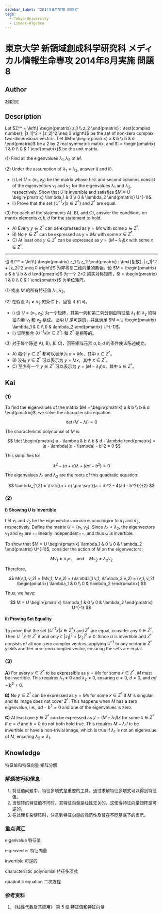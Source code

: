 ```yaml
---
sidebar_label: "2014年8月実施 問題8"
tags:
  - Tokyo-University
  - Linear-Algebra
---
```


# 東京大学 新領域創成科学研究科 メディカル情報生命専攻 2014年8月実施 問題8

## **Author**
[zephyr](https://inshi-notes.zephyr-zdz.space/)

## **Description**
Let $Z^* = \left\{ \begin{pmatrix} z_1 \\ z_2 \end{pmatrix} : \text{complex number}, |z_1|^2 + |z_2|^2 \neq 0 \right\}$ be the set of non-zero complex two-dimensional vectors. Let $M = \begin{pmatrix} a & b \\ b & d \end{pmatrix}$ be a 2 by 2 real symmetric matrix, and $I = \begin{pmatrix} 1 & 0 \\ 0 & 1 \end{pmatrix}$ be the unit matrix.

(1) Find all the eigenvalues $\lambda_1, \lambda_2$ of $M$.

(2) Under the assumption of $\lambda_1 \neq \lambda_2$, answer i) and ii).

- i) Let $U = (v_1, v_2)$ be the matrix whose first and second columns consist of the eigenvectors $v_1$ and $v_2$ for the eigenvalues $\lambda_1$ and $\lambda_2$, respectively. Show that $U$ is invertible and satisfies $M = U \begin{pmatrix} \lambda_1 & 0 \\ 0 & \lambda_2 \end{pmatrix} U^{-1}$.
- ii) Prove that the set $\{ U^{-1} x | x \in Z^* \}$ and $Z^*$ are equal.

(3) For each of the statements A), B), and C), answer the conditions on matrix elements $a, b, d$ for the statement to hold.

- A) Every $y \in Z^*$ can be expressed as $y = Mx$ with some $x \in Z^*$.
- B) No $y \in Z^*$ can be expressed as $y = Mx$ with some $x \in Z^*$.
- C) At least one $y \in Z^*$ can be expressed as $y = (M - \lambda_1 I)x$ with some $x \in Z^*$.

---

设 $Z^* = \left\{ \begin{pmatrix} z_1 \\ z_2 \end{pmatrix} : \text{复数}, |z_1|^2 + |z_2|^2 \neq 0 \right\}$ 为非零复二维向量的集合。设 $M = \begin{pmatrix} a & b \\ b & d \end{pmatrix}$ 为一个 2×2 的实对称矩阵，$I = \begin{pmatrix} 1 & 0 \\ 0 & 1 \end{pmatrix}$ 为单位矩阵。

(1) 找出 $M$ 的所有特征值 $\lambda_1, \lambda_2$。

(2) 在假设 $\lambda_1 \neq \lambda_2$ 的条件下，回答 i) 和 ii)。

- i) 设 $U = (v_1, v_2)$ 为一个矩阵，其第一列和第二列分别由特征值 $\lambda_1$ 和 $\lambda_2$ 的特征向量 $v_1$ 和 $v_2$ 组成。证明 $U$ 是可逆的，并且满足 $M = U \begin{pmatrix} \lambda_1 & 0 \\ 0 & \lambda_2 \end{pmatrix} U^{-1}$。
- ii) 证明集合 $\{ U^{-1} x | x \in Z^* \}$ 和 $Z^*$ 是相等的。

(3) 对于每个陈述 A), B), 和 C)，回答矩阵元素 $a, b, d$ 的条件使该陈述成立。

- A) 每个 $y \in Z^*$ 都可以表示为 $y = Mx$，其中 $x \in Z^*$。
- B) 没有 $y \in Z^*$ 可以表示为 $y = Mx$，其中 $x \in Z^*$。
- C) 至少有一个 $y \in Z^*$ 可以表示为 $y = (M - \lambda_1 I)x$，其中 $x \in Z^*$。

## **Kai**
### (1)

To find the eigenvalues of the matrix $M = \begin{pmatrix} a & b \\ b & d \end{pmatrix}$, we solve the characteristic equation:

$$
\det(M - \lambda I) = 0
$$

The characteristic polynomial of $M$ is:

$$
\det \begin{pmatrix} a - \lambda & b \\ b & d - \lambda \end{pmatrix} = (a - \lambda)(d - \lambda) - b^2 = 0
$$

This simplifies to:

$$
\lambda^2 - (a + d)\lambda + (ad - b^2) = 0
$$

The eigenvalues $\lambda_1$ and $\lambda_2$ are the roots of this quadratic equation:

$$
\lambda_{1,2} = \frac{(a + d) \pm \sqrt{(a + d)^2 - 4(ad - b^2)}}{2}
$$

### (2)
#### i) Showing $U$ is Invertible

Let $v_1$ and $v_2$ be the eigenvectors ==corresponding== to $\lambda_1$ and $\lambda_2$, respectively. Define the matrix $U = (v_1, v_2)$. Since $\lambda_1 \neq \lambda_2$, the eigenvectors $v_1$ and $v_2$ are ==linearly independent==, and thus $U$ is invertible.

To show that $M = U \begin{pmatrix} \lambda_1 & 0 \\ 0 & \lambda_2 \end{pmatrix} U^{-1}$, consider the action of $M$ on the eigenvectors:

$$
Mv_1 = \lambda_1 v_1 \quad \text{and} \quad Mv_2 = \lambda_2 v_2
$$

Therefore,

$$
M(v_1, v_2) = (Mv_1, Mv_2) = (\lambda_1 v_1, \lambda_2 v_2) = (v_1, v_2) \begin{pmatrix} \lambda_1 & 0 \\ 0 & \lambda_2 \end{pmatrix}
$$

Thus, we have:

$$
M = U \begin{pmatrix} \lambda_1 & 0 \\ 0 & \lambda_2 \end{pmatrix} U^{-1}
$$

#### ii) Proving Set Equality

To prove that the set $\left\{ U^{-1} x | x \in Z^* \right\}$ and $Z^*$ are equal, consider any $x \in Z^*$. Then $U^{-1}x \in Z^*$ if and only if $|z_1|^2 + |z_2|^2 \neq 0$. Since $U$ is invertible and $Z^*$ consists of all non-zero complex vectors, applying $U^{-1}$ to any vector in $Z^*$ yields another non-zero complex vector, ensuring the sets are equal.

### (3)

**A)** For every $y \in Z^*$ to be expressible as $y = Mx$ for some $x \in Z^*$, $M$ must be invertible. This requires $\lambda_1 \neq 0$ and $\lambda_2 \neq 0$, ensuring $a \neq 0$, $d \neq 0$, and $ad - b^2 \neq 0$.

**B)** No $y \in Z^*$ can be expressed as $y = Mx$ for some $x \in Z^*$ if $M$ is singular and its image does not cover $Z^*$. This happens when $M$ has a zero eigenvalue, i.e., $ad - b^2 = 0$ and one of the eigenvalues is zero.

**C)** At least one $y \in Z^*$ can be expressed as $y = (M - \lambda_1 I)x$ for some $x \in Z^*$ if $a=d$ and $b=0$ do not both hold true. This requires $M - \lambda_1 I$ to be invertible or have a non-trivial image, which is true if $\lambda_1$ is not an eigenvalue of $M$, ensuring $\lambda_2 \neq \lambda_1$.

## **Knowledge**

特征值和特征向量  矩阵分解

### 解题技巧和信息

1. 特征值问题中，特征多项式是重要的工具，通过求解特征多项式可以得到特征值。
2. 当矩阵的特征值不同时，其特征向量是线性无关的，这使得特征向量矩阵是可逆的。
3. 在处理复杂矩阵时，注意到特征向量的规范性及其在不同基底下的表示。

### 重点词汇

eigenvalue 特征值

eigenvector 特征向量

invertible 可逆的

characteristic polynomial 特征多项式

quadratic equation 二次方程

### 参考资料

1. 《线性代数及其应用》 第 5 章 特征值和特征向量
